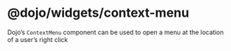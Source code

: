 # <span class="citation" data-cites="dojo/widgets/context-menu"><span class="citation" data-cites="dojo/widgets/context-menu"><span class="citation" data-cites="dojo/widgets/context-menu"><span class="citation" data-cites="dojo/widgets/context-menu">@dojo/widgets/context-menu</span></span></span></span>

Dojo’s `ContextMenu` component can be used to open a menu at the location of a user’s right click
